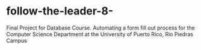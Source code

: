 follow-the-leader-8-
====================

Final Project for Database Course. Automating a form fill out process for the Computer Science Department at the University of Puerto Rico, Rio Piedras Campus